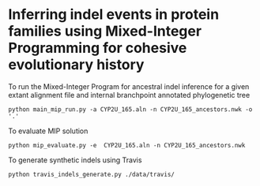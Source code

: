 # Inferring indel events in protein families using Mixed-Integer Programming for cohesive evolutionary history


To run the Mixed-Integer Program for ancestral indel inference for a given extant alignment file and internal branchpoint annotated phylogenetic tree

```
python main_mip_run.py -a CYP2U_165.aln -n CYP2U_165_ancestors.nwk -o '.'
```

To evaluate MIP solution 
```
python mip_evaluate.py -e  CYP2U_165.aln -n CYP2U_165_ancestors.nwk
```

To generate synthetic indels using Travis
```
python travis_indels_generate.py ./data/travis/
```
